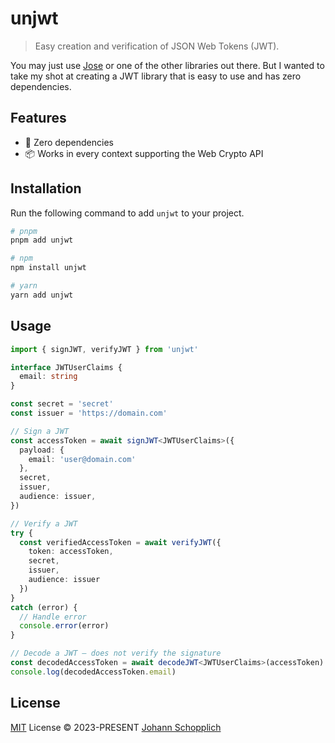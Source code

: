 # unjwt

> Easy creation and verification of JSON Web Tokens (JWT).

You may just use [Jose](https://github.com/panva/jose) or one of the other libraries out there. But I wanted to take my shot at creating a JWT library that is easy to use and has zero dependencies.

## Features

- 💨 Zero dependencies
- 📦 Works in every context supporting the Web Crypto API

## Installation

Run the following command to add `unjwt` to your project.

```bash
# pnpm
pnpm add unjwt

# npm
npm install unjwt

# yarn
yarn add unjwt
```

## Usage

```ts
import { signJWT, verifyJWT } from 'unjwt'

interface JWTUserClaims {
  email: string
}

const secret = 'secret'
const issuer = 'https://domain.com'

// Sign a JWT
const accessToken = await signJWT<JWTUserClaims>({
  payload: {
    email: 'user@domain.com'
  },
  secret,
  issuer,
  audience: issuer,
})

// Verify a JWT
try {
  const verifiedAccessToken = await verifyJWT({
    token: accessToken,
    secret,
    issuer,
    audience: issuer
  })
}
catch (error) {
  // Handle error
  console.error(error)
}

// Decode a JWT – does not verify the signature
const decodedAccessToken = await decodeJWT<JWTUserClaims>(accessToken)
console.log(decodedAccessToken.email)
```

## License

[MIT](./LICENSE) License © 2023-PRESENT [Johann Schopplich](https://github.com/johannschopplich)
